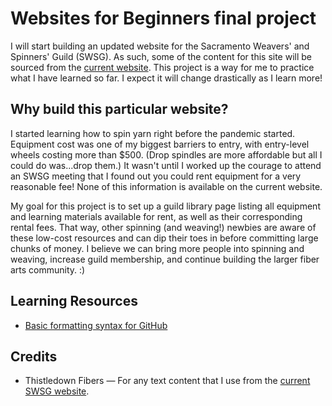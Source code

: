# Websites for Beginners final project
I will start building an updated website for the Sacramento Weavers' and Spinners' Guild (SWSG). As such, some of the content for this site will be sourced from the [current website](https://www.sacramentoweavespin.org/). This project is a way for me to practice what I have learned so far. I expect it will change drastically as I learn more!

## Why build this particular website?
I started learning how to spin yarn right before the pandemic started. Equipment cost was one of my biggest barriers to entry, with entry-level wheels costing more than $500. (Drop spindles are more affordable but all I could do was...drop them.) It wasn't until I worked up the courage to attend an SWSG meeting that I found out you could rent equipment for a very reasonable fee! None of this information is available on the current website. 

My goal for this project is to set up a guild library page listing all equipment and learning materials available for rent, as well as their corresponding rental fees. That way, other spinning (and weaving!) newbies are aware of these low-cost resources and can dip their toes in before committing large chunks of money. I believe we can bring more people into spinning and weaving, increase guild membership, and continue building the larger fiber arts community. :)

## Learning Resources
- [Basic formatting syntax for GitHub](https://docs.github.com/en/get-started/writing-on-github/getting-started-with-writing-and-formatting-on-github/basic-writing-and-formatting-syntax)

## Credits
- Thistledown Fibers — For any text content that I use from the [current SWSG website](https://www.sacramentoweavespin.org/).
